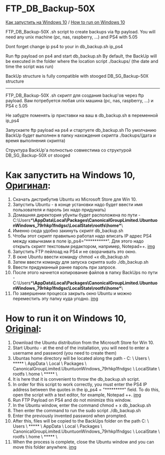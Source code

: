 # FTP_DB_Backup-50X

[Как запустить на Windows 10](https://github.com/Sc0rpion/FTP_DB_Backup-50X/blob/master/README.md#как-запустить-на-windows-10) / [How to run on Windows 10](https://github.com/Sc0rpion/FTP_DB_Backup-50X/blob/master/README.md#how-to-run-it-on-windows-10)

FTP_DB_Backup-50X .sh script to create backups via ftp payload.
You will need any unix machine (pc, nas, raspberry, ...) and PS4 with 5.05

Dont forget change ip ps4 to your in db_backup.sh  ip_ps4

Run ftp payload on ps4 and start db_backup.sh
By default, the BackUp will be executed in the folder where the location script ./backups/ (the date and time the script was run)

BackUp structure is fully compatible with stooged DB_SG_Backup-50X structure

---------------------------------------------------------------------------------------------------------------------------------------

FTP_DB_Backup-50X .sh скрипт для создания backup'ов через ftp payload. 
Вам потребуется любая unix машина (pc, nas, raspberry, ...) и PS4 с 5.05

Не забудте поменять ip приставки на ваш в db_backup.sh в переменной ip_ps4

Запускаете ftp payload на ps4 и стартуете db_backup.sh
По умолчанию BackUp будет выполнен в папку нахождения скрипта ./backups/(дата и время выполнения скрипта)

Структура BackUp'а полностью совместима со структурой DB_SG_Backup-50X от stooged


# Как запустить на Windows 10, [Оригинал](https://4pda.ru/forum/index.php?showtopic=885825&view=findpost&p=78451365):
1. Скачать дистрибутив Ubuntu из Microsoft Store для Win 10.
2. Запустить Ubuntu - в конце установки надо будет ввести имя пользователя и пароль (их надо придумать)
3. Домашняя директория убунты будет расположена по пути - C:\Users\*****\AppData\Local\Packages\CanonicalGroupLimited.UbuntuonWindows_79rhkp1fndgsc\LocalState\rootfs\home\*****\
4. Именно сюда удобно закинуть скрипт db_backup.sh
5. Чтобы этот скрипт правильно работал надо вписать IP адрес PS4 между кавычками в поле ip_ps4="**********". Для этого надо открыть скрипт текстовым редактором, например, Notepad++. 
[img](https://preview.ibb.co/j31BHf/cs5-2-4pda-to.png)
6. Запустить FTP пейлоад на PS4 и не сворачивать это окно.
7. В окне Ubuntu ввести команду chmod +x db_backup.sh
8. Затем ввести команду для запуска скрипта sudo ./db_backup.sh
9. Ввести придуманный ранее пароль при запросе.
10. После этого начнется копирование файлов в папку BackUps по пути - C:\Users\*****\AppData\Local\Packages\CanonicalGroupLimited.UbuntuonWindows_79rhkp1fndgsc\LocalState\rootfs\home\*****\
11. По завершении процесса закрыть окно Ubuntu и можно переместить эту папку куда угодно.
[img](https://preview.ibb.co/kwGdxf/cs5-3-4pda-to.png)


# How to run it on Windows 10, [Original](https://4pda.ru/forum/index.php?showtopic=885825&view=findpost&p=78451365):
1. Download the Ubuntu distribution from the Microsoft Store for Win 10.
2. Start Ubuntu - at the end of the installation, you will need to enter a username and password (you need to create them)
3. Ubuntas home directory will be located along the path - C: \ Users \ ***** \ AppData \ Local \ Packages \ CanonicalGroupLimited.UbuntuonWindows_79rhkp1fndgsc \ LocalState \ rootfs \ home \ ***** \
4. It is here that it is convenient to throw the db_backup.sh script.
5. In order for this script to work correctly, you must enter the PS4 IP address between the quotes in the ip_ps4 = "*********" field. To do this, open the script with a text editor, for example, Notepad ++.
[img](https://preview.ibb.co/j31BHf/cs5-2-4pda-to.png)
6. Run FTP Payload on PS4 and do not minimize this window.
7. In the Ubuntu window, enter the command chmod + x db_backup.sh
8. Then enter the command to run the sudo script ./db_backup.sh
9. Enter the previously invented password when prompted.
10. After this, files will be copied to the BackUps folder on the path C: \ Users \ ***** \ AppData \ Local \ Packages \ CanonicalGroupLimited.UbuntuonWindows_79rhkp1fndgsc \ LocalState \ rootfs \ home \ ***** \
11. When the process is complete, close the Ubuntu window and you can move this folder anywhere.
[img](https://preview.ibb.co/kwGdxf/cs5-3-4pda-to.png)
